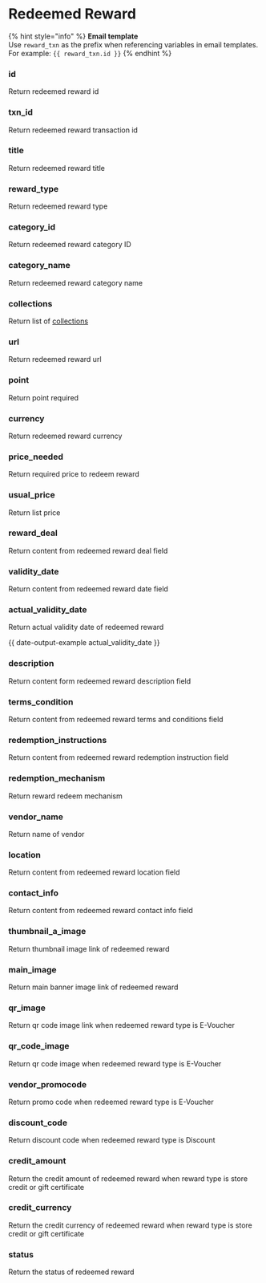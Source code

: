 # Redeemed Reward

{% hint style="info" %}
**Email template**\
Use `reward_txn` as the prefix when referencing variables in email templates.\
For example: `{{ reward_txn.id }}`
{% endhint %}

### id

Return redeemed reward id



### txn\_id

Return redeemed reward transaction id



### title

Return redeemed reward title



### reward\_type

Return redeemed reward type



### category\_id

Return redeemed reward category ID



### category\_name

Return redeemed reward category name



### collections

Return list of [collections](liquid/variables/reward-txn/collection.md)



### url

Return redeemed reward url



### point

Return point required



### currency

Return redeemed reward currency



### price\_needed

Return required price to redeem reward



### usual\_price

Return list price



### reward\_deal

Return content from redeemed reward deal field



### validity\_date

Return content from redeemed reward date field



### actual\_validity\_date

Return actual validity date of redeemed reward

{{ date-output-example actual_validity_date }}



### description

Return content form redeemed reward description field



### terms\_condition

Return content from redeemed reward terms and conditions field



### redemption\_instructions

Return content from redeemed reward redemption instruction field



### redemption\_mechanism

Return reward redeem mechanism



### vendor\_name

Return name of vendor



### location

Return content from redeemed reward location field



### contact\_info

Return content from redeemed reward contact info field



### thumbnail\_a\_image

Return thumbnail image link of redeemed reward



### main\_image

Return main banner image link of redeemed reward



### qr\_image

Return qr code image link when redeemed reward type is E-Voucher



### qr\_code\_image

Return qr code image when redeemed reward type is E-Voucher



### vendor\_promocode

Return promo code when redeemed reward type is E-Voucher



### discount\_code

Return discount code when redeemed reward type is Discount



### credit\_amount

Return the credit amount of redeemed reward when reward type is store credit or gift certificate



### credit\_currency

Return the credit currency of redeemed reward when reward type is store credit or gift certificate



### status

Return the status of redeemed reward

